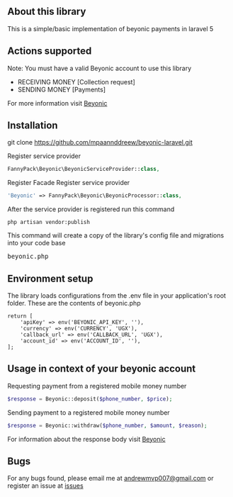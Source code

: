 ## About this library

This is a simple/basic implementation of beyonic payments in laravel 5

## Actions supported
Note: You must have a valid Beyonic account to use this library
- RECEIVING MONEY [Collection request]
- SENDING MONEY [Payments]

For more information visit [Beyonic](https://apidocs.beyonic.com)

## Installation
git clone https://github.com/mpaannddreew/beyonic-laravel.git

Register service provider
```php
FannyPack\Beyonic\BeyonicServiceProvider::class,
```
Register Facade
Register service provider
```php
'Beyonic' => FannyPack\Beyonic\BeyonicProcessor::class,
```

After the service provider is registered run this command
```
php artisan vendor:publish
```
This command will create a copy of the library's config file and migrations into your code base <pre>beyonic.php</pre>

## Environment setup
The library loads configurations from the .env file in your application's root folder. These are the contents of beyonic.php
```
return [
    'apiKey' => env('BEYONIC_API_KEY', ''),
    'currency' => env('CURRENCY', 'UGX'),
    'callback_url' => env('CALLBACK_URL', 'UGX'),
    'account_id' => env('ACCOUNT_ID', ''),
];
```


## Usage in context of your beyonic account
Requesting payment from a registered mobile money number
```php
$response = Beyonic::deposit($phone_number, $price);
```
Sending payment to a registered mobile money number
```php
$response = Beyonic::withdraw($phone_number, $amount, $reason);
```
For information about the response body visit [Beyonic](https://apidocs.beyonic.com)

## Bugs
For any bugs found, please email me at andrewmvp007@gmail.com or register an issue at [issues](https://github.com/mpaannddreew/beyonic-laravel/issues)

